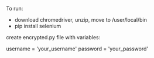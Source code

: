 To run:

- download chromedriver, unzip, move to /user/local/bin
- pip install selenium

create encrypted.py file with variables:

username = 'your_username'
password = 'your_password'
